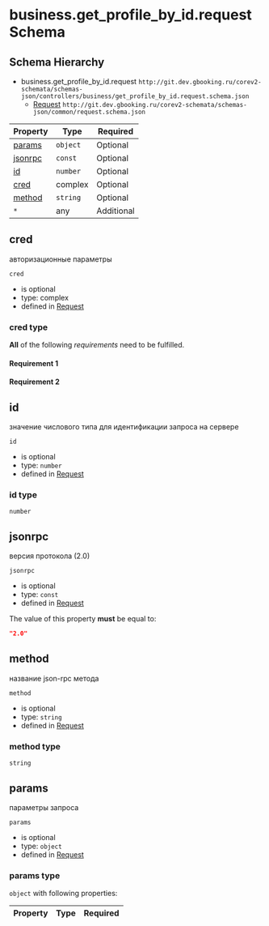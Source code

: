 
# business.get_profile_by_id.request Schema


## Schema Hierarchy

* business.get_profile_by_id.request `http://git.dev.gbooking.ru/corev2-schemata/schemas-json/controllers/business/get_profile_by_id.request.schema.json`
  * [Request](../../common/request.schema.md) `http://git.dev.gbooking.ru/corev2-schemata/schemas-json/common/request.schema.json`



| Property | Type | Required |
|----------|------|----------|
| [params](#params) | `object` | Optional | [Request](../../common/request.schema.md#params) |
| [jsonrpc](#jsonrpc) | `const` | Optional | [Request](../../common/request.schema.md#jsonrpc) |
| [id](#id) | `number` | Optional | [Request](../../common/request.schema.md#id) |
| [cred](#cred) | complex | Optional | [Request](../../common/request.schema.md#cred) |
| [method](#method) | `string` | Optional | [Request](../../common/request.schema.md#method) |
| `*` | any | Additional | this schema *allows* additional properties |

## cred

авторизационные параметры

`cred`
* is optional
* type: complex
* defined in [Request](../../common/request.schema.md#cred)

### cred type


**All** of the following *requirements* need to be fulfilled.


#### Requirement 1



#### Requirement 2







## id

значение числового типа для идентификации запроса на сервере

`id`
* is optional
* type: `number`
* defined in [Request](../../common/request.schema.md#id)

### id type


`number`






## jsonrpc

версия протокола (2.0)

`jsonrpc`
* is optional
* type: `const`
* defined in [Request](../../common/request.schema.md#jsonrpc)

The value of this property **must** be equal to:

```json
"2.0"
```





## method

название json-rpc метода

`method`
* is optional
* type: `string`
* defined in [Request](../../common/request.schema.md#method)

### method type


`string`






## params

параметры запроса

`params`
* is optional
* type: `object`
* defined in [Request](../../common/request.schema.md#params)

### params type


`object` with following properties:


| Property | Type | Required |
|----------|------|----------|





